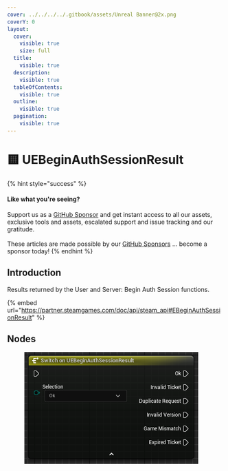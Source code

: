 ```yaml
---
cover: ../../../../.gitbook/assets/Unreal Banner@2x.png
coverY: 0
layout:
  cover:
    visible: true
    size: full
  title:
    visible: true
  description:
    visible: true
  tableOfContents:
    visible: true
  outline:
    visible: true
  pagination:
    visible: true
---
```


# 🟨 UEBeginAuthSessionResult

{% hint style="success" %}
#### Like what you're seeing?

Support us as a [GitHub Sponsor](../../../../become-a-sponsor/) and get instant access to all our assets, exclusive tools and assets, escalated support and issue tracking and our gratitude.\
\
These articles are made possible by our [GitHub Sponsors](../../../../become-a-sponsor/) ... become a sponsor today!
{% endhint %}

## Introduction

Results returned by the User and Server: Begin Auth Session functions.

{% embed url="https://partner.steamgames.com/doc/api/steam_api#EBeginAuthSessionResult" %}

## Nodes

<figure><img src="../../../../.gitbook/assets/image (782).png" alt=""><figcaption></figcaption></figure>

